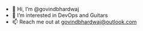 - 👋 Hi, I’m @govindbhardwaj
- 👀 I’m interested in DevOps and Guitars
- 📫 Reach me out at govindbhardwaj@outlook.com

<!---
govindbhardwaj/govindbhardwaj is a ✨ special ✨ repository because its `README.md` (this file) appears on your GitHub profile.
You can click the Preview link to take a look at your changes.
--->
